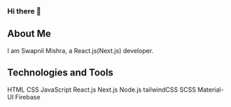 ### Hi there 👋

## About Me

I am Swapnil Mishra, a React.js(Next.js) developer.

## Technologies and Tools
HTML   CSS   JavaScript   React.js   Next.js   Node.js   tailwindCSS   SCSS   Material-UI   Firebase

<!--
**swapnil14912/swapnil14912** is a ✨ _special_ ✨ repository because its `README.md` (this file) appears on your GitHub profile.

Here are some ideas to get you started:

- 🔭 I’m currently working on ...
- 🌱 I’m currently learning ...
- 👯 I’m looking to collaborate on ...
- 🤔 I’m looking for help with ...
- 💬 Ask me about ...
- 📫 How to reach me: ...
- 😄 Pronouns: ...
- ⚡ Fun fact: ...
-->

